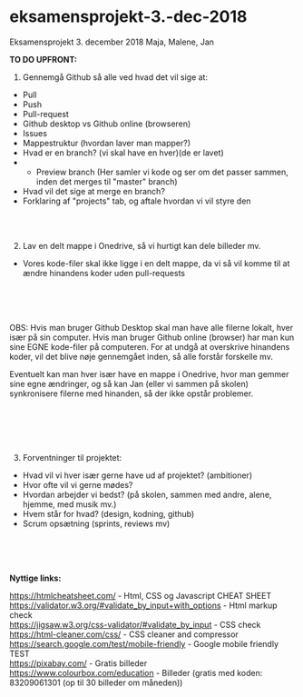 # eksamensprojekt-3.-dec-2018
Eksamensprojekt 3. december 2018 Maja, Malene, Jan




<strong>TO DO UPFRONT:</strong>

1. Gennemgå Github så alle ved hvad det vil sige at:
 - Pull
 - Push
 - Pull-request
 - Github desktop vs Github online (browseren)
 - Issues
 - Mappestruktur (hvordan laver man mapper?)
 - Hvad er en branch? (vi skal have en hver)(de er lavet)
 - - Preview branch (Her samler vi kode og ser om det passer sammen, inden det merges til "master" branch)
 - Hvad vil det sige at merge en branch?
 - Forklaring af "projects" tab, og aftale hvordan vi vil styre den
 

<br><br>

2. Lav en delt mappe i Onedrive, så vi hurtigt kan dele billeder mv.
 - Vores kode-filer skal ikke ligge i en delt mappe, da vi så vil komme til at ændre hinandens koder uden pull-requests

<br><br><br>

OBS: Hvis man bruger Github Desktop skal man have alle filerne lokalt, hver især på sin computer.
 Hvis man bruger Github online (browser) har man kun sine EGNE kode-filer på computeren. 
For at undgå at overskrive hinandens koder, vil det blive nøje gennemgået inden, så alle forstår forskelle mv.

Eventuelt kan man hver især have en mappe i Onedrive, hvor man gemmer sine egne ændringer, og så kan Jan (eller vi sammen på skolen) synkronisere filerne med hinanden, så der ikke opstår problemer.

<br><br><br><br>

3. Forventninger til projektet:
 - Hvad vil vi hver især gerne have ud af projektet? (ambitioner)
 - Hvor ofte vil vi gerne mødes?
 - Hvordan arbejder vi bedst? (på skolen, sammen med andre, alene, hjemme, med musik mv.)
 - Hvem står for hvad? (design, kodning, github)
 - Scrum opsætning (sprints, reviews mv)
 

<br><br><br>


<strong>Nyttige links:</strong>

https://htmlcheatsheet.com/ - Html, CSS og Javascript CHEAT SHEET<br>
https://validator.w3.org/#validate_by_input+with_options - Html markup check<br>
https://jigsaw.w3.org/css-validator/#validate_by_input - CSS check<br>
https://html-cleaner.com/css/ - CSS cleaner and compressor<br>
https://search.google.com/test/mobile-friendly - Google mobile friendly TEST<br>
https://pixabay.com/ - Gratis billeder<br>
https://www.colourbox.com/education - Billeder (gratis med koden: 83209061301 (op til 30 billeder om måneden))
